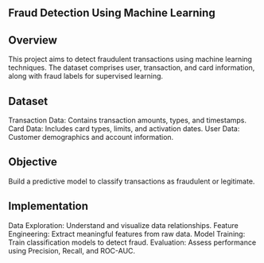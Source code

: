 ## Fraud Detection Using Machine Learning

## Overview
This project aims to detect fraudulent transactions using machine learning techniques. The dataset comprises user, transaction, and card information, along with fraud labels for supervised learning.

## Dataset
Transaction Data: Contains transaction amounts, types, and timestamps.
Card Data: Includes card types, limits, and activation dates.
User Data: Customer demographics and account information.

## Objective
Build a predictive model to classify transactions as fraudulent or legitimate.

## Implementation
Data Exploration: Understand and visualize data relationships.
Feature Engineering: Extract meaningful features from raw data.
Model Training: Train classification models to detect fraud.
Evaluation: Assess performance using Precision, Recall, and ROC-AUC.